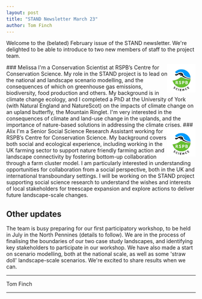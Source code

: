 ```yaml
---
layout: post
title: "STAND Newsletter March 23"
author: Tom Finch
---
```


Welcome to the (belated) February issue of the STAND newsletter. We're delighted to be able to introduce to two new members of staff to the project team.

<img src="/assets/img/rspb_science.jpg" width="15%" align="right">
### Melissa
I'm a Conservation Scientist at RSPB’s Centre for Conservation Science. My role in the STAND project is to lead on the national and landscape scenario modelling, and the consequences of which on greenhouse gas emissions, biodiversity, food production and others. My background is in climate change ecology, and I completed a PhD at the University of York (with Natural England and NatureScot) on the impacts of climate change on an upland butterfly, the Mountain Ringlet. I'm very interested in the consequences of climate and land-use change in the uplands, and the importance of nature-based solutions in addressing the climate crises. 

<img src="/assets/img/rspb_science.jpg" width="15%" align="right">
### Alix
I'm a Senior Social Science Research Assistant working for RSPB’s Centre for Conservation Science. My background covers both social and ecological experience, including working in the UK farming sector to support nature friendly farming action and landscape connectivity by fostering bottom-up collaboration through a farm cluster model. I am particularly interested in understanding opportunities for collaboration from a social perspective, both in the UK and international transboundary settings. I will be working on the STAND project supporting social science research to understand the wishes and interests of local stakeholders for treescape expansion and explore actions to deliver future landscape-scale changes.

## Other updates
The team is busy preparing for our first participatory workshop, to be held in July in the North Pennines (details to follow). We are in the process of finalising the boundaries of our two case study landscapes, and identifying key stakeholders to participate in our workshop. We have also made a start on scenario modelling, both at the national scale, as well as some 'straw doll' landscape-scale scenarios. We're excited to share results when we can. 

***
Tom Finch

***
